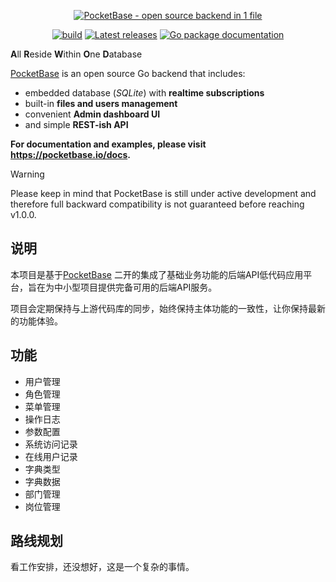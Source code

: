 <p align="center">
    <a href="https://pocketbase.io" target="_blank" rel="noopener">
        <img src="https://i.imgur.com/5qimnm5.png" alt="PocketBase - open source backend in 1 file" />
    </a>
</p>

<p align="center">
    <a href="https://github.com/pocketbase/pocketbase/actions/workflows/release.yaml" target="_blank" rel="noopener"><img src="https://github.com/pocketbase/pocketbase/actions/workflows/release.yaml/badge.svg" alt="build" /></a>
    <a href="https://github.com/pocketbase/pocketbase/releases" target="_blank" rel="noopener"><img src="https://img.shields.io/github/release/pocketbase/pocketbase.svg" alt="Latest releases" /></a>
    <a href="https://pkg.go.dev/github.com/pocketbase/pocketbase" target="_blank" rel="noopener"><img src="https://godoc.org/github.com/pocketbase/pocketbase?status.svg" alt="Go package documentation" /></a>
</p>

**A**ll **R**eside **W**ithin **O**ne **D**atabase

[PocketBase](https://pocketbase.io) is an open source Go backend that includes:

- embedded database (_SQLite_) with **realtime subscriptions**
- built-in **files and users management**
- convenient **Admin dashboard UI**
- and simple **REST-ish API**

**For documentation and examples, please visit https://pocketbase.io/docs.**

> [!WARNING]
> Please keep in mind that PocketBase is still under active development
> and therefore full backward compatibility is not guaranteed before reaching v1.0.0.

## 说明
本项目是基于[PocketBase](https://pocketbase.io) 二开的集成了基础业务功能的后端API低代码应用平台，旨在为中小型项目提供完备可用的后端API服务。

项目会定期保持与上游代码库的同步，始终保持主体功能的一致性，让你保持最新的功能体验。

## 功能
- 用户管理
- 角色管理
- 菜单管理
- 操作日志
- 参数配置
- 系统访问记录
- 在线用户记录
- 字典类型
- 字典数据
- 部门管理
- 岗位管理

## 路线规划
看工作安排，还没想好，这是一个复杂的事情。
